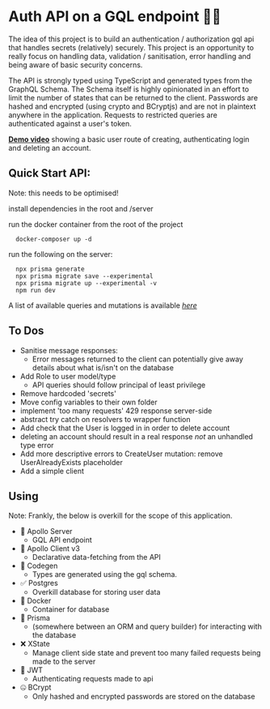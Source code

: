 # Auth API on a GQL endpoint 🔐🤐

The idea of this project is to build an authentication / authorization gql api that 
handles secrets (relatively) securely. This project is an opportunity to really focus 
on handling data, validation / sanitisation, error handling and being aware of basic 
security concerns. 

The API is strongly typed using TypeScript and generated types from the GraphQL Schema. 
The Schema itself is highly opinionated in an effort to limit the number of states that 
can be returned to the client. Passwords are hashed and encrypted (using crypto and 
BCryptjs) and are not in plaintext anywhere in the application. Requests to restricted 
queries are authenticated against a user's token.

[**Demo video**](https://drive.google.com/file/d/1zOqEtA6WHoQzJJETmJy3nmZ7ob0oqy9u/preview) showing a basic user route of creating, authenticating login and deleting an account. 

## Quick Start API: 
Note: this needs to be optimised!

install dependencies in the root and /server 

run the docker container from the root of the project
```
  docker-composer up -d 
```
run the following on the server:
```
  npx prisma generate 
  npx prisma migrate save --experimental 
  npx prisma migrate up --experimental -v 
  npm run dev
```

A list of available queries and mutations is available [*here*](./server/src/queries/queries.ts)

## To Dos 
- Sanitise message responses: 
  - Error messages returned to the client can potentially give away details about what is/isn't on the database
- Add Role to user model/type
  - API queries should follow principal of least privilege
- Remove hardcoded 'secrets'
- Move config variables to their own folder
- implement 'too many requests' 429 response server-side
- abstract try catch on resolvers to wrapper function
- Add check that the User is logged in in order to delete account 
- deleting an account should result in a real response *not* an unhandled type error
- Add more descriptive errors to CreateUser mutation: remove UserAlreadyExists placeholder
- Add a simple client

## Using
Note: Frankly, the below is overkill for the scope of this application. 

- 🚀  Apollo Server 
  - GQL API endpoint
- 🚀  Apollo Client v3 
  - Declarative data-fetching from the API
- 🤤  Codegen 
  - Types are generated using the gql schema. 
- ✅  Postgres 
  - Overkill database for storing user data
- 🐳  Docker 
  - Container for database
- 🔺  Prisma 
  - (somewhere between an ORM and query builder) for interacting with the database
- ❌  XState
  - Manage client side state and prevent too many failed requests being made to the server
- 🔐  JWT 
  - Authenticating requests made to api
- 🤐  BCrypt 
  - Only hashed and encrypted passwords are stored on the database

